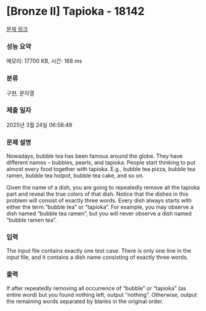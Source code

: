 # [Bronze II] Tapioka - 18142 

[문제 링크](https://www.acmicpc.net/problem/18142) 

### 성능 요약

메모리: 17700 KB, 시간: 168 ms

### 분류

구현, 문자열

### 제출 일자

2025년 3월 24일 06:58:49

### 문제 설명

<p>Nowadays, bubble tea has been famous around the globe. They have different names – bubbles, pearls, and tapioka. People start thinking to put almost every food together with tapioka. E.g., bubble tea pizza, bubble tea ramen, bubble tea hotpot, bubble tea cake, and so on.</p>

<p>Given the name of a dish, you are going to repeatedly remove all the tapioka part and reveal the true colors of that dish. Notice that the dishes in this problem will consist of exactly three words. Every dish always starts with either the term “bubble tea” or “tapioka”. For example, you may observe a dish named “bubble tea ramen”, but you will never observe a dish named “bubble ramen tea”.</p>

### 입력 

 <p>The input file contains exactly one test case. There is only one line in the input file, and it contains a dish name consisting of exactly three words.</p>

### 출력 

 <p>If after repeatedly removing all occurrence of “bubble” or “tapioka” (as entire word) but you found nothing left, output “nothing”. Otherwise, output the remaining words separated by blanks in the original order.</p>

